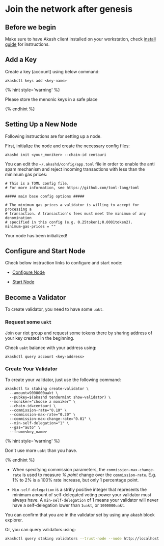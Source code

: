 # Join the network after genesis

## Before we begin

Make sure to have Akash client installed on your workstation, check [install guide](/guides/install.md) for instructions.

## Add a Key

Create a key (account) using below command:

```
akashctl keys add <key-name>
```

{% hint style='warning' %}

Please store the menonic keys in a safe place

{% endhint %}

## Setting Up a New Node

Following instructions are for setting up a node.

First, initialize the node and create the necessary config files:

```
akashd init <your_moniker> --chain-id centauri
```

You can edit the `~/.akashd/config/app.toml` file in order to enable the anti spam mechanism and reject incoming transactions with less than the minimum gas prices:

```
# This is a TOML config file.
# For more information, see https://github.com/toml-lang/toml

##### main base config options #####

# The minimum gas prices a validator is willing to accept for processing a
# transaction. A transaction's fees must meet the minimum of any denomination
# specified in this config (e.g. 0.25token1;0.0001token2).
minimum-gas-prices = ""
```

Your node has been initialized!

## Configure and Start Node

Check below instruction links to configure and start node:

* [Configure Node](/akashian/phase1.md#configure-node)

* [Start Node](/akashian/phase1.md#start-your-node)

## Become a Validator

To create validator, you need to have some `uakt`.

### Request some `uakt`

Join our [riot](https://riot.im/app/#/room/#akashnet:matrix.org) group and request some tokens there by sharing address of your key created in the beginning.

Check `uakt` balance with your address using:

```
akashctl query account <key-address>
```

### Create Your Validator

To create your validator, just use the following command:

```
akashctl tx staking create-validator \
  --amount=9000000uakt \
  --pubkey=$(akashd tendermint show-validator) \
  --moniker="choose a moniker" \
  --chain-id=centauri \
  --commission-rate="0.10" \
  --commission-max-rate="0.20" \
  --commission-max-change-rate="0.01" \
  --min-self-delegation="1" \
  --gas="auto" \
  --from=<key_name>
```

{% hint style='warning' %}

Don't use more `uakt` than you have.

{% endhint %}

* When specifying commission parameters, the `commission-max-change-rate` is used to measure *% point* change over the `commission-rate`. E.g. 1% to 2% is a 100% rate increase, but only 1 percentage point.

* `Min-self-delegation` is a stritly positive integer that represents the minimum amount of self-delegated voting power your validator must always have. A `min-self-delegation` of 1 means your validator will never have a self-delegation lower than `1uakt`, or `1000000uakt`.

You can confirm that you are in the validator set by using any akash block explorer.

Or, you can query validators using:

```sh
akashctl query staking validators --trust-node --node http://localhost:26657 --chain-id centauri -o json | jq '.[] | select(.jailed==false) | {operator_address, jailed, status, moniker:.description.moniker}'
```
